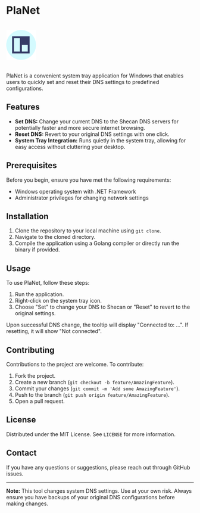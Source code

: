 # PlaNet

<div align="left">
    <br />
    <img src="assets\PlaNet.png" alt="Logo" width="80">
    <br />
    <br />
</div>

PlaNet is a convenient system tray application for Windows that enables users to quickly set and reset their DNS settings to predefined configurations.

## Features

- **Set DNS:** Change your current DNS to the Shecan DNS servers for potentially faster and more secure internet browsing.
- **Reset DNS:** Revert to your original DNS settings with one click.
- **System Tray Integration:** Runs quietly in the system tray, allowing for easy access without cluttering your desktop.

## Prerequisites

Before you begin, ensure you have met the following requirements:
- Windows operating system with .NET Framework
- Administrator privileges for changing network settings

## Installation

1. Clone the repository to your local machine using `git clone`.
2. Navigate to the cloned directory.
3. Compile the application using a Golang compiler or directly run the binary if provided.

## Usage

To use PlaNet, follow these steps:

1. Run the application.
2. Right-click on the system tray icon.
3. Choose "Set" to change your DNS to Shecan or "Reset" to revert to the original settings.

Upon successful DNS change, the tooltip will display "Connected to: ...". If resetting, it will show "Not connected".

## Contributing

Contributions to the project are welcome. To contribute:

1. Fork the project.
2. Create a new branch (`git checkout -b feature/AmazingFeature`).
3. Commit your changes (`git commit -m 'Add some AmazingFeature'`).
4. Push to the branch (`git push origin feature/AmazingFeature`).
5. Open a pull request.

## License

Distributed under the MIT License. See `LICENSE` for more information.

## Contact

If you have any questions or suggestions, please reach out through GitHub issues.

---

**Note:** This tool changes system DNS settings. Use at your own risk. Always ensure you have backups of your original DNS configurations before making changes.
